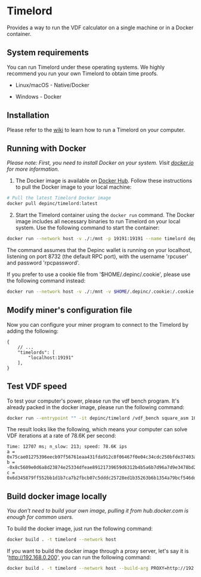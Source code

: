 # Timelord

Provides a way to run the VDF calculator on a single machine or in a Docker container.

## System requirements

You can run Timelord under these operating systems. We highly recommend you run your own Timelord to obtain time proofs.

* Linux/macOS - Native/Docker

* Windows - Docker

## Installation

Please refer to the [wiki](https://github.com/depinc/timelord/wiki/Install-and-Run) to learn how to run a Timelord on your computer.

## Running with Docker

*Please note: First, you need to install Docker on your system. Visit [docker.io](https://www.docker.com/) for more information.*

1. The Docker image is available on [Docker Hub](https://hub.docker.com/r/depinc/timelord). Follow these instructions to pull the Docker image to your local machine:

```bash
# Pull the latest Timelord Docker image
docker pull depinc/timelord:latest
```

2. Start the Timelord container using the `docker run` command. The Docker image includes all necessary binaries to run Timelord on your local system. Use the following command to start the container:

```bash
docker run --network host -v ./:/mnt -p 19191:19191 --name timelord depinc/timelord:latest --mainnet --bind 0.0.0.0 --rpc localhost:8732 --rpc-user rpcuser --rpc-password rpcpassword
```

The command assumes that the Depinc wallet is running on your localhost, listening on port 8732 (the default RPC port), with the username 'rpcuser' and password 'rpcpassword'.

If you prefer to use a cookie file from '$HOME/.depinc/.cookie', please use the following command instead:

```bash
docker run --network host -v ./:/mnt -v $HOME/.depinc/.cookie:/.cookie -p 19191:19191 --name timelord depinc/timelord:latest --mainnet --bind 0.0.0.0 --rpc localhost:8732 --use-cookie --cookie /.cookie
```

## Modify miner's configuration file

Now you can configure your miner program to connect to the Timelord by adding the following:

```jsonc
{
    // ...
    "timelords": [
        "localhost:19191"
    ],
}
```

## Test VDF speed

To test your computer's power, please run the vdf bench program. It's already packed in the docker image, please run the following command:

```bash
docker run --entrypoint "" -it depinc/timelord /vdf_bench square_asm 1000000
```

The result looks like the following, which means your computer can solve VDF iterations at a rate of 78.6K per second:

```
Time: 12707 ms; n_slow: 213; speed: 78.6K ips
a = 0x75cae01275396eecb97f56761eaa431fda912c8f06467f0e04c34cdc250bfde37403a4d8287f128d9d0e0fec84e80b30892ec24ae385727fc95f8d1192a9314
b = -0x8c5609e0d6a8d23874e25334dfeae89121739659d6312b4b5a6b7d96a7d9e3478bd21bc34f2288b67f1ea785fecc40c8bbfb4301ccec012b7d9a7e3f2e698d
c = 0x6d345879ff552bb1d1b7ca7b2fbcb07c5dddc25728ed1b35263b6b1354a79bcf546ddfed9d13e7a35c335a57ac9e367f332bfb6707c0983edff5d7b75f99f1834
```

## Build docker image locally

*You don't need to build your own image, pulling it from hub.docker.com is enough for common users.*

To build the docker image, just run the following command:

```bash
docker build . -t timelord --network host
```

If you want to build the docker image through a proxy server, let's say it is 'http://192.168.0.200', you can run the following command:

```bash
docker build . -t timelord --network host --build-arg PROXY=http://192.168.0.200:8080
```
